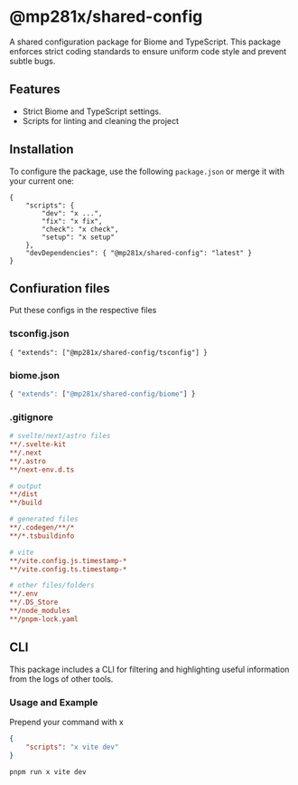 # @mp281x/shared-config

A shared configuration package for Biome and TypeScript.
This package enforces strict coding standards to ensure uniform code style and prevent subtle bugs.

## Features

- Strict Biome and TypeScript settings.
- Scripts for linting and cleaning the project

## Installation

To configure the package, use the following `package.json` or merge it with your current one:

```jsonc
{
	"scripts": {
		"dev": "x ...",
		"fix": "x fix",
		"check": "x check",
		"setup": "x setup"
	},
	"devDependencies": { "@mp281x/shared-config": "latest" }
}
```

## Confiuration files

Put these configs in the respective files

### tsconfig.json

```jsonc
{ "extends": ["@mp281x/shared-config/tsconfig"] }
```

### biome.json

```js
{ "extends": ["@mp281x/shared-config/biome"] }
```

### .gitignore

```ini
# svelte/next/astro files
**/.svelte-kit
**/.next
**/.astro
**/next-env.d.ts

# output
**/dist
**/build

# generated files
**/.codegen/**/*
**/*.tsbuildinfo

# vite
**/vite.config.js.timestamp-*
**/vite.config.ts.timestamp-*

# other files/folders
**/.env
**/.DS_Store
**/node_modules
**/pnpm-lock.yaml
```

## CLI

This package includes a CLI for filtering and highlighting useful information from the logs of other tools.

### Usage and Example

Prepend your command with x

```json
{
	"scripts": "x vite dev"
}
```

```sh
pnpm run x vite dev
```

